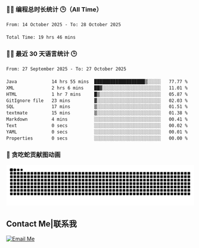 ### 🧑‍💻 编程总时长统计 🕒（All Time）

<!--START_SECTION:WakaTotal-->

```txt
From: 14 October 2025 - To: 28 October 2025

Total Time: 19 hrs 46 mins
```

<!--END_SECTION:WakaTotal-->


### 🧑‍💻 最近 30 天语言统计 🕒
<!--START_SECTION:WakaLast30Days-->

```txt
From: 27 September 2025 - To: 27 October 2025

Java             14 hrs 55 mins  ███████████████████▒░░░░░   77.77 %
XML              2 hrs 6 mins    ██▓░░░░░░░░░░░░░░░░░░░░░░   11.01 %
HTML             1 hr 7 mins     █▒░░░░░░░░░░░░░░░░░░░░░░░   05.87 %
GitIgnore file   23 mins         ▓░░░░░░░░░░░░░░░░░░░░░░░░   02.03 %
SQL              17 mins         ▒░░░░░░░░░░░░░░░░░░░░░░░░   01.51 %
textmate         15 mins         ▒░░░░░░░░░░░░░░░░░░░░░░░░   01.38 %
Markdown         4 mins          ░░░░░░░░░░░░░░░░░░░░░░░░░   00.41 %
Text             0 secs          ░░░░░░░░░░░░░░░░░░░░░░░░░   00.02 %
YAML             0 secs          ░░░░░░░░░░░░░░░░░░░░░░░░░   00.01 %
Properties       0 secs          ░░░░░░░░░░░░░░░░░░░░░░░░░   00.00 %
```

<!--END_SECTION:WakaLast30Days-->

### 🐍 贪吃蛇贡献图动画

<picture>
  <source media="(prefers-color-scheme: dark)" srcset="https://raw.githubusercontent.com/AbsoluteZero001/AbsoluteZero001/output/github-contribution-grid-snake-dark.svg">
  <source media="(prefers-color-scheme: light)" srcset="https://raw.githubusercontent.com/AbsoluteZero001/AbsoluteZero001/output/github-contribution-grid-snake.svg">
  <img alt="github contribution grid snake animation" src="https://raw.githubusercontent.com/AbsoluteZero001/AbsoluteZero001/output/github-contribution-grid-snake.svg">
</picture>

## Contact Me|联系我
[![Email Me](https://img.shields.io/badge/Email-absolutezero.cold200@simplelogin.com-blue?style=for-the-badge)](mailto:absolutezero.cold200@simplelogin.com)



